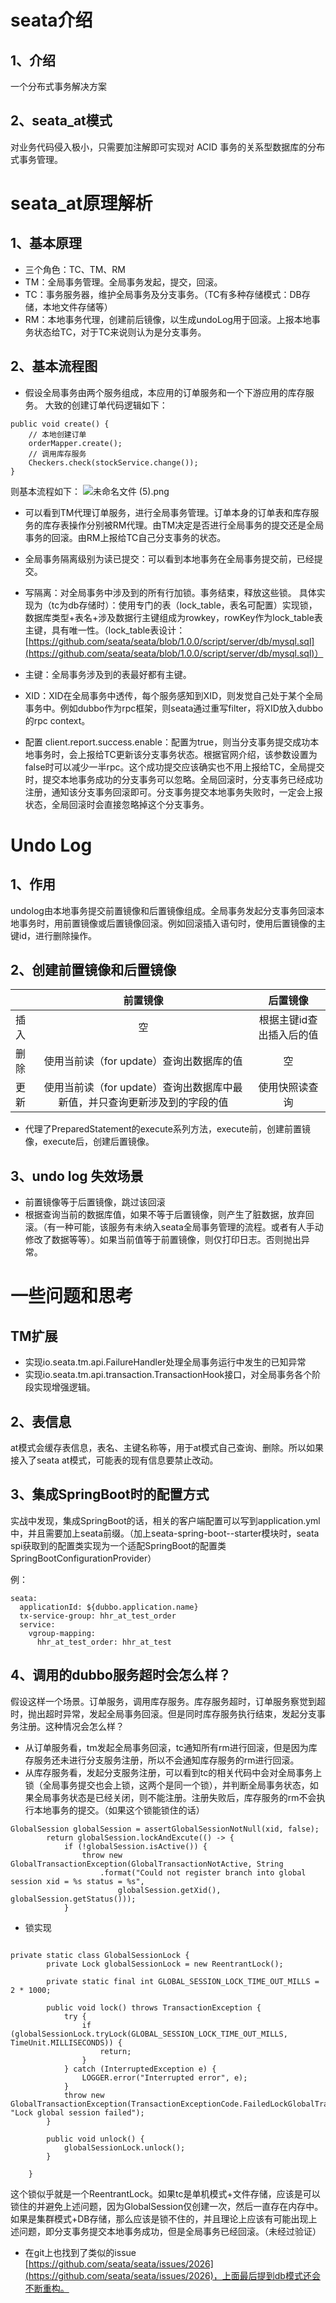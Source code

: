 # seata介绍
## 1、介绍
一个分布式事务解决方案
## 2、seata_at模式
对业务代码侵入极小，只需要加注解即可实现对 ACID 事务的关系型数据库的分布式事务管理。

# seata_at原理解析

## 1、基本原理

* 三个角色：TC、TM、RM
* TM：全局事务管理。全局事务发起，提交，回滚。
* TC：事务服务器，维护全局事务及分支事务。（TC有多种存储模式：DB存储，本地文件存储等）
* RM：本地事务代理，创建前后镜像，以生成undoLog用于回滚。上报本地事务状态给TC，对于TC来说则认为是分支事务。


## 2、基本流程图

* 假设全局事务由两个服务组成，本应用的订单服务和一个下游应用的库存服务。
大致的创建订单代码逻辑如下：
```
public void create() {
    // 本地创建订单
    orderMapper.create();
    // 调用库存服务
    Checkers.check(stockService.change());
}
```
则基本流程如下：
![未命名文件 (5).png](https://upload-images.jianshu.io/upload_images/23653832-becbd84103a15c0c.png?imageMogr2/auto-orient/strip%7CimageView2/2/w/1240)







* 可以看到TM代理订单服务，进行全局事务管理。订单本身的订单表和库存服务的库存表操作分别被RM代理。由TM决定是否进行全局事务的提交还是全局事务的回滚。由RM上报给TC自己分支事务的状态。

* 全局事务隔离级别为读已提交：可以看到本地事务在全局事务提交前，已经提交。

* 写隔离：对全局事务中涉及到的所有行加锁。事务结束，释放这些锁。
具体实现为（tc为db存储时）：使用专门的表（lock_table，表名可配置）实现锁，数据库类型+表名+涉及数据行主键组成为rowkey，rowKey作为lock_table表主键，具有唯一性。（lock_table表设计：[https://github.com/seata/seata/blob/1.0.0/script/server/db/mysql.sql](https://github.com/seata/seata/blob/1.0.0/script/server/db/mysql.sql)）

* 主键：全局事务涉及到的表最好都有主键。
* XID：XID在全局事务中透传，每个服务感知到XID，则发觉自己处于某个全局事务中。例如dubbo作为rpc框架，则seata通过重写filter，将XID放入dubbo的rpc context。

* 配置 client.report.success.enable：配置为true，则当分支事务提交成功本地事务时，会上报给TC更新该分支事务状态。根据官网介绍，该参数设置为false时可以减少一半rpc。这个成功提交应该确实也不用上报给TC，全局提交时，提交本地事务成功的分支事务可以忽略。全局回滚时，分支事务已经成功注册，通知该分支事务回滚即可。分支事务提交本地事务失败时，一定会上报状态，全局回滚时会直接忽略掉这个分支事务。


# Undo Log
## 1、作用
 undolog由本地事务提交前置镜像和后置镜像组成。全局事务发起分支事务回滚本地事务时，用前置镜像或后置镜像回滚。例如回滚插入语句时，使用后置镜像的主键id，进行删除操作。

## 2、创建前置镜像和后置镜像

| | 前置镜像 | 后置镜像 |
| :-----| :----: | :----: |
| 插入 | 空 | 根据主键id查出插入后的值 |
| 删除 |使用当前读（for update）查询出数据库的值 | 空 |
| 更新 | 使用当前读（for update）查询出数据库中最新值，并只查询更新涉及到的字段的值 | 使用快照读查询 |

* 代理了PreparedStatement的execute系列方法，execute前，创建前置镜像，execute后，创建后置镜像。


## 3、undo log 失效场景

* 前置镜像等于后置镜像，跳过该回滚
* 根据查询当前的数据库值，如果不等于后置镜像，则产生了脏数据，放弃回滚。（有一种可能，该服务有未纳入seata全局事务管理的流程。或者有人手动修改了数据等等）。如果当前值等于前置镜像，则仅打印日志。否则抛出异常。


# 一些问题和思考

## TM扩展
*  实现io.seata.tm.api.FailureHandler处理全局事务运行中发生的已知异常
*  实现io.seata.tm.api.transaction.TransactionHook接口，对全局事务各个阶段实现增强逻辑。

## 2、表信息
at模式会缓存表信息，表名、主键名称等，用于at模式自己查询、删除。所以如果接入了seata at模式，可能表的现有信息要禁止改动。

## 3、集成SpringBoot时的配置方式
实战中发现，集成SpringBoot的话，相关的客户端配置可以写到application.yml中，并且需要加上seata前缀。（加上seata-spring-boot--starter模块时，seata spi获取到的配置类实现为一个适配SpringBoot的配置类SpringBootConfigurationProvider）

例：
```
seata:
  applicationId: ${dubbo.application.name}
  tx-service-group: hhr_at_test_order
  service:
    vgroup-mapping:
      hhr_at_test_order: hhr_at_test
```


## 4、调用的dubbo服务超时会怎么样？
假设这样一个场景。订单服务，调用库存服务。库存服务超时，订单服务察觉到超时，抛出超时异常，发起全局事务回滚。但是同时库存服务执行结束，发起分支事务注册。这种情况会怎么样？

* 从订单服务看，tm发起全局事务回滚，tc通知所有rm进行回滚，但是因为库存服务还未进行分支服务注册，所以不会通知库存服务的rm进行回滚。
* 从库存服务看，发起分支服务注册，可以看到tc的相关代码中会对全局事务上锁（全局事务提交也会上锁，这两个是同一个锁），并判断全局事务状态，如果全局事务状态是已经关闭，则不能注册。注册失败后，库存服务的rm不会执行本地事务的提交。（如果这个锁能锁住的话）

```
GlobalSession globalSession = assertGlobalSessionNotNull(xid, false);
        return globalSession.lockAndExcute(() -> {
            if (!globalSession.isActive()) {
                throw new GlobalTransactionException(GlobalTransactionNotActive, String
                    .format("Could not register branch into global session xid = %s status = %s",
                        globalSession.getXid(), globalSession.getStatus()));
            }
```

* 锁实现
```

private static class GlobalSessionLock {
        private Lock globalSessionLock = new ReentrantLock();

        private static final int GLOBAL_SESSION_LOCK_TIME_OUT_MILLS = 2 * 1000;

        public void lock() throws TransactionException {
            try {
                if (globalSessionLock.tryLock(GLOBAL_SESSION_LOCK_TIME_OUT_MILLS, TimeUnit.MILLISECONDS)) {
                    return;
                }
            } catch (InterruptedException e) {
                LOGGER.error("Interrupted error", e);
            }
            throw new GlobalTransactionException(TransactionExceptionCode.FailedLockGlobalTranscation, "Lock global session failed");
        }

        public void unlock() {
            globalSessionLock.unlock();
        }

    }
```

这个锁似乎就是一个ReentrantLock。如果tc是单机模式+文件存储，应该是可以锁住的并避免上述问题，因为GlobalSession仅创建一次，然后一直存在内存中。如果是集群模式+DB存储，那么应该是锁不住的，并且理论上应该有可能出现上述问题，即分支事务提交本地事务成功，但是全局事务已经回滚。（未经过验证）

* 在git上也找到了类似的issue [https://github.com/seata/seata/issues/2026](https://github.com/seata/seata/issues/2026)，上面最后提到db模式还会不断重构。



